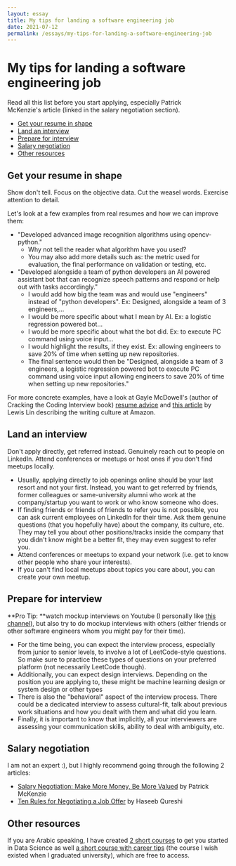 ```yaml
---
layout: essay
title: My tips for landing a software engineering job
date: 2021-07-12
permalink: /essays/my-tips-for-landing-a-software-engineering-job
---
```


# My tips for landing a software engineering job

Read all this list before you start applying, especially Patrick McKenzie's article (linked in the salary negotiation section).

- [Get your resume in shape](#get-your-resume-in-shape)
- [Land an interview](#land-an-interview)
- [Prepare for interview](#prepare-for-interview)
- [Salary negotiation](#salary-negotiation)
- [Other resources](#other-resources)

## Get your resume in shape

Show don't tell. Focus on the objective data. Cut the weasel words. Exercise attention to detail.

Let's look at a few examples from real resumes and how we can improve them:

- "Developed advanced image recognition algorithms using opencv-python."
  - Why not tell the reader what algorithm have you used?
  - You may also add more details such as: the metric used for evaluation, the final performance on validation or testing, etc.
- "Developed alongside a team of python developers an AI powered assistant bot that can recognize speech patterns and respond or help out with tasks accordingly."
  - I would add how big the team was and would use "engineers" instead of "python developers". Ex: Designed, alongside a team of 3 engineers,...
  - I would be more specific about what I mean by AI. Ex: a logistic regression powered bot...
  - I would be more specific about what the bot did. Ex: to execute PC command using voice input...
  - I would highlight the results, if they exist. Ex: allowing engineers to save 20% of time when setting up new repositories.
  - The final sentence would then be "Designed, alongside a team of 3 engineers, a logistic regression powered bot to execute PC command using voice input allowing engineers to save 20% of time when setting up new repositories."

For more concrete examples, have a look at Gayle McDowell's (author of Cracking the Coding Interview book) [resume advice](https://www.careercup.com/resume) and [this article](https://www.viamaven.com/blog/writing-at-amazon) by Lewis Lin describing the writing culture at Amazon.

## Land an interview

Don't apply directly, get referred instead. Genuinely reach out to people on LinkedIn. Attend conferences or meetups or host ones if you don't find meetups locally.

- Usually, applying directly to job openings online should be your last resort and not your first. Instead, you want to get referred by friends, former colleagues or same-university alumni who work at the company/startup you want to work or who know someone who does.
- If finding friends or friends of friends to refer you is not possible, you can ask current employees on LinkedIn for their time. Ask them genuine questions (that you hopefully have) about the company, its culture, etc. They may tell you about other positions/tracks inside the company that you didn't know might be a better fit, they may even suggest to refer you.
- Attend conferences or meetups to expand your network (i.e. get to know other people who share your interests).
- If you can't find local meetups about topics you care about, you can create your own meetup.

## Prepare for interview

**Pro Tip: **watch mockup interviews on Youtube (I personally like [this channel](https://www.youtube.com/channel/UCAjsH3UCJrd-xAfUBsB-dOg)), but also try to do mockup interviews with others (either friends or other software engineers whom you might pay for their time).

- For the time being, you can expect the interview process, especially from junior to senior levels, to involve a lot of LeetCode-style questions. So make sure to practice these types of questions on your preferred platform (not necessarily LeetCode though).
- Additionally, you can expect design interviews. Depending on the position you are applying to, these might be machine learning design or system design or other types
- There is also the "behavioral" aspect of the interview process. There could be a dedicated interview to assess cultural-fit, talk about previous work situations and how you dealt with them and what did you learn.
- Finally, it is important to know that implicitly, all your interviewers are assessing your communication skills, ability to deal with ambiguity, etc.

## Salary negotiation

I am not an expert :), but I highly recommend going through the following 2 articles:

- [Salary Negotiation: Make More Money, Be More Valued](https://www.kalzumeus.com/2012/01/23/salary-negotiation/) by Patrick McKenzie
- [Ten Rules for Negotiating a Job Offer](https://haseebq.com/my-ten-rules-for-negotiating-a-job-offer/) by Haseeb Qureshi

## Other resources

If you are Arabic speaking, I have created [2 short courses](https://skl.sh/2AHM2yS) to get you started in Data Science as well [a short course with career tips](https://skl.sh/3i4NX1Q) (the course I wish existed when I graduated university), which are free to access.
